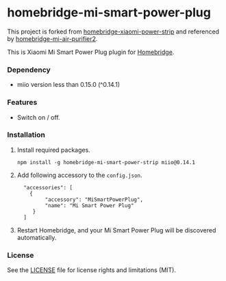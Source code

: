 # homebridge-mi-smart-power-plug

This project is forked from [homebridge-xiaomi-power-strip](https://github.com/mininny/homebridge-xiaomi-power-strip) and referenced by [homebridge-mi-air-purifier2](https://www.npmjs.com/package/homebridge-mi-air-purifier2).

This is Xiaomi Mi Smart Power Plug plugin for [Homebridge](https://github.com/nfarina/homebridge).

### Dependency

* miio version less than 0.15.0 (^0.14.1)

### Features

* Switch on / off.

### Installation

1. Install required packages.

   ```
   npm install -g homebridge-mi-smart-power-strip miio@0.14.1
   ```


2. Add following accessory to the `config.json`.

   ```
     "accessories": [
       {
            "accessory": "MiSmartPowerPlug",
            "name": "Mi Smart Power Plug"
        }
     ]
   ```

3. Restart Homebridge, and your Mi Smart Power Plug will be discovered automatically.



### License

See the [LICENSE](https://github.com/mininny/homebridge-xiaomi-power-strip/blob/master/LICENSE.md) file for license rights and limitations (MIT).


